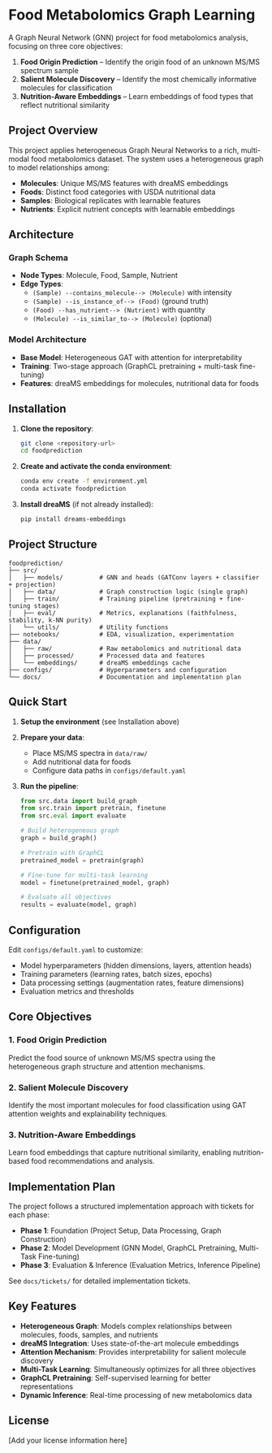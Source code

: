 # Food Metabolomics Graph Learning

A Graph Neural Network (GNN) project for food metabolomics analysis, focusing on three core objectives:

1. **Food Origin Prediction** – Identify the origin food of an unknown MS/MS spectrum sample
2. **Salient Molecule Discovery** – Identify the most chemically informative molecules for classification
3. **Nutrition-Aware Embeddings** – Learn embeddings of food types that reflect nutritional similarity

## Project Overview

This project applies heterogeneous Graph Neural Networks to a rich, multi-modal food metabolomics dataset. The system uses a heterogeneous graph to model relationships among:

- **Molecules**: Unique MS/MS features with dreaMS embeddings
- **Foods**: Distinct food categories with USDA nutritional data
- **Samples**: Biological replicates with learnable features
- **Nutrients**: Explicit nutrient concepts with learnable embeddings

## Architecture

### Graph Schema
- **Node Types**: Molecule, Food, Sample, Nutrient
- **Edge Types**: 
  - `(Sample) --contains_molecule--> (Molecule)` with intensity
  - `(Sample) --is_instance_of--> (Food)` (ground truth)
  - `(Food) --has_nutrient--> (Nutrient)` with quantity
  - `(Molecule) --is_similar_to--> (Molecule)` (optional)

### Model Architecture
- **Base Model**: Heterogeneous GAT with attention for interpretability
- **Training**: Two-stage approach (GraphCL pretraining + multi-task fine-tuning)
- **Features**: dreaMS embeddings for molecules, nutritional data for foods

## Installation

1. **Clone the repository**:
   ```bash
   git clone <repository-url>
   cd foodprediction
   ```

2. **Create and activate the conda environment**:
   ```bash
   conda env create -f environment.yml
   conda activate foodprediction
   ```

3. **Install dreaMS** (if not already installed):
   ```bash
   pip install dreams-embeddings
   ```

## Project Structure

```
foodprediction/
├── src/
│   ├── models/          # GNN and heads (GATConv layers + classifier + projection)
│   ├── data/            # Graph construction logic (single graph)
│   ├── train/           # Training pipeline (pretraining + fine-tuning stages)
│   ├── eval/            # Metrics, explanations (faithfulness, stability, k-NN purity)
│   └── utils/           # Utility functions
├── notebooks/           # EDA, visualization, experimentation
├── data/
│   ├── raw/             # Raw metabolomics and nutritional data
│   ├── processed/       # Processed data and features
│   └── embeddings/      # dreaMS embeddings cache
├── configs/             # Hyperparameters and configuration
└── docs/                # Documentation and implementation plan
```

## Quick Start

1. **Setup the environment** (see Installation above)

2. **Prepare your data**:
   - Place MS/MS spectra in `data/raw/`
   - Add nutritional data for foods
   - Configure data paths in `configs/default.yaml`

3. **Run the pipeline**:
   ```python
   from src.data import build_graph
   from src.train import pretrain, finetune
   from src.eval import evaluate
   
   # Build heterogeneous graph
   graph = build_graph()
   
   # Pretrain with GraphCL
   pretrained_model = pretrain(graph)
   
   # Fine-tune for multi-task learning
   model = finetune(pretrained_model, graph)
   
   # Evaluate all objectives
   results = evaluate(model, graph)
   ```

## Configuration

Edit `configs/default.yaml` to customize:
- Model hyperparameters (hidden dimensions, layers, attention heads)
- Training parameters (learning rates, batch sizes, epochs)
- Data processing settings (augmentation rates, feature dimensions)
- Evaluation metrics and thresholds

## Core Objectives

### 1. Food Origin Prediction
Predict the food source of unknown MS/MS spectra using the heterogeneous graph structure and attention mechanisms.

### 2. Salient Molecule Discovery
Identify the most important molecules for food classification using GAT attention weights and explainability techniques.

### 3. Nutrition-Aware Embeddings
Learn food embeddings that capture nutritional similarity, enabling nutrition-based food recommendations and analysis.

## Implementation Plan

The project follows a structured implementation approach with tickets for each phase:
- **Phase 1**: Foundation (Project Setup, Data Processing, Graph Construction)
- **Phase 2**: Model Development (GNN Model, GraphCL Pretraining, Multi-Task Fine-tuning)
- **Phase 3**: Evaluation & Inference (Evaluation Metrics, Inference Pipeline)

See `docs/tickets/` for detailed implementation tickets.

## Key Features

- **Heterogeneous Graph**: Models complex relationships between molecules, foods, samples, and nutrients
- **dreaMS Integration**: Uses state-of-the-art molecule embeddings
- **Attention Mechanism**: Provides interpretability for salient molecule discovery
- **Multi-Task Learning**: Simultaneously optimizes for all three objectives
- **GraphCL Pretraining**: Self-supervised learning for better representations
- **Dynamic Inference**: Real-time processing of new metabolomics data

## License

[Add your license information here] 